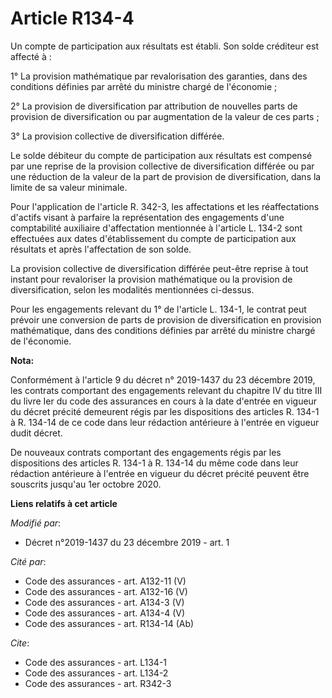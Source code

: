 # Article R134-4

Un compte de participation aux résultats est établi. Son solde créditeur est affecté à : 

1° La provision mathématique par revalorisation des garanties, dans des conditions définies par arrêté du ministre chargé de
l'économie ; 

2° La provision de diversification par attribution de nouvelles parts de provision de diversification ou par augmentation de
la valeur de ces parts ; 

3° La provision collective de diversification différée. 

Le solde débiteur du compte de participation aux résultats est compensé par une reprise de la provision collective de
diversification différée ou par une réduction de la valeur de la part de provision de diversification, dans la limite de sa
valeur minimale. 

Pour l'application de l'article R. 342-3, les affectations et les réaffectations d'actifs visant à parfaire la représentation
des engagements d'une comptabilité auxiliaire d'affectation mentionnée à l'article L. 134-2 sont effectuées aux dates
d'établissement du compte de participation aux résultats et après l'affectation de son solde. 

La provision collective de diversification différée peut-être reprise à tout instant pour revaloriser la provision
mathématique ou la provision de diversification, selon les modalités mentionnées ci-dessus. 

Pour les engagements relevant du 1° de l'article L. 134-1, le contrat peut prévoir une conversion de parts de provision de
diversification en provision mathématique, dans des conditions définies par arrêté du ministre chargé de l'économie.

**Nota:**

Conformément à l'article 9 du décret n° 2019-1437 du 23 décembre 2019, les contrats comportant des engagements relevant du
chapitre IV du titre III du livre Ier du code des assurances en cours à la date d'entrée en vigueur du décret précité
demeurent régis par les dispositions des articles R. 134-1 à R. 134-14 de ce code dans leur rédaction antérieure à l'entrée
en vigueur dudit décret.

De nouveaux contrats comportant des engagements régis par les dispositions des articles R. 134-1 à R. 134-14 du même code
dans leur rédaction antérieure à l'entrée en vigueur du décret précité peuvent être souscrits jusqu'au 1er octobre 2020.

**Liens relatifs à cet article**

_Modifié par_:

  - Décret n°2019-1437 du 23 décembre 2019 - art. 1

_Cité par_:

  - Code des assurances - art. A132-11 (V)
  - Code des assurances - art. A132-16 (V)
  - Code des assurances - art. A134-3 (V)
  - Code des assurances - art. A134-4 (V)
  - Code des assurances - art. R134-14 (Ab)

_Cite_:

  - Code des assurances - art. L134-1
  - Code des assurances - art. L134-2
  - Code des assurances - art. R342-3
